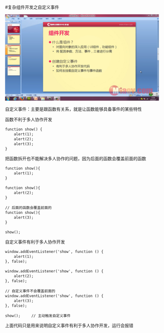 #复杂组件开发之自定义事件

![](image/screenshot_1496230150840.png)

自定义事件：主要是跟函数有关系，就是让函数能够具备事件的某些特性

函数不利于多人协作开发
```
function show() {
    alert(1);
    alert(2);
    alert(3);
}
```

把函数拆开也不能解决多人协作的问题，因为后面的函数会覆盖前面的函数
```
function show(){
    alert(1);
}

function show(){
    alert(2);
}

// 后面的函数会覆盖前面的
function show(){
    alert(3);
}

show();
```

自定义事件有利于多人协作开发
```
window.addEventListener('show', function () {
    alert(1);
}, false);

window.addEventListener('show', function () {
    alert(2);
}, false);

// 自定义事件不会覆盖前面的
window.addEventListener('show', function () {
    alert(3);
}, false);

show();     // 主动触发自定义事件
```
上面代码只是用来说明自定义事件有利于多人协作开发，运行会报错